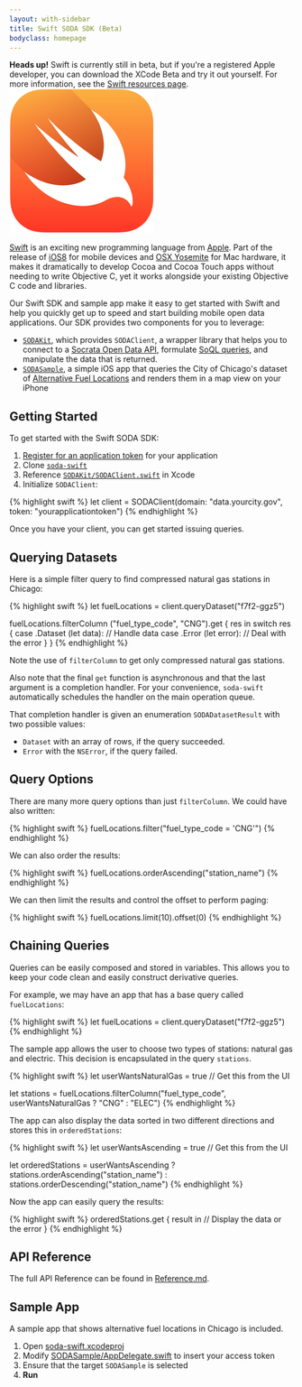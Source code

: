 ```yaml
---
layout: with-sidebar
title: Swift SODA SDK (Beta)
bodyclass: homepage
---
```


<div class="alert alert-info">
  <strong>Heads up!</strong>
  Swift is currently still in beta, but if you're a registered Apple developer, you can download the XCode Beta and try it out yourself. For more information, see the <a href="https://developer.apple.com/swift/resources/">Swift resources page</a>.
</div>

<img src="img/swift-logo.png" class="pull-right" alt="Swift"/>

[Swift](https://developer.apple.com/swift/) is an exciting new programming language from [Apple](http://www.apple.com). Part of the release of [iOS8](https://www.apple.com/ios/ios8/) for mobile devices and [OSX Yosemite](https://www.apple.com/osx/preview/) for Mac hardware, it makes it dramatically to develop Cocoa and Cocoa Touch apps without needing to write Objective C, yet it works alongside your existing Objective C code and libraries.

Our Swift SDK and sample app make it easy to get started with Swift and help you quickly get up to speed and start building mobile open data applications. Our SDK provides two components for you to leverage:

- [`SODAKit`](https://github.com/socrata/soda-swift/tree/master/SODAKit), which provides `SODAClient`, a wrapper library that helps you to connect to a [Socrata Open Data API](http://dev.socrata.com), formulate [SoQL queries](http://dev.socrata.com/docs/queries.html), and manipulate the data that is returned.
- [`SODASample`](https://github.com/socrata/soda-swift/tree/master/SODASample), a simple iOS app that queries the City of Chicago's dataset of [Alternative Fuel Locations](https://data.cityofchicago.org/Environment-Sustainable-Development/Alternative-Fuel-Locations/f7f2-ggz5) and renders them in a map view on your iPhone

## Getting Started

To get started with the Swift SODA SDK:

1. [Register for an application token](http://dev.socrata.com/docs/app-tokens.html) for your application
2. Clone [`soda-swift`](https://github.com/socrata/soda-swift)
3. Reference [`SODAKit/SODAClient.swift`](https://github.com/socrata/soda-swift/blob/master/SODAKit/SODAClient.swift) in Xcode
4. Initialize `SODAClient`:

{% highlight swift %}
let client = SODAClient(domain: "data.yourcity.gov", token: "yourapplicationtoken")
{% endhighlight %}

Once you have your client, you can get started issuing queries.

## Querying Datasets

Here is a simple filter query to find compressed natural gas stations in Chicago:

{% highlight swift %}
let fuelLocations = client.queryDataset("f7f2-ggz5")

fuelLocations.filterColumn ("fuel_type_code", "CNG").get { res in
  switch res {
  case .Dataset (let data):
    // Handle data
  case .Error (let error):
    // Deal with the error
  }
}
{% endhighlight %}

Note the use of `filterColumn` to get only compressed natural gas stations.

Also note that the final `get` function is asynchronous and that the last argument is a completion handler. For your convenience, `soda-swift` automatically schedules the handler on the main operation queue.

That completion handler is given an enumeration `SODADatasetResult` with two possible values:

* `Dataset` with an array of rows, if the query succeeded.
* `Error` with the `NSError`, if the query failed.

## Query Options

There are many more query options than just `filterColumn`. We could have also written:

{% highlight swift %}
fuelLocations.filter("fuel_type_code = 'CNG'")
{% endhighlight %}

We can also order the results:

{% highlight swift %}
fuelLocations.orderAscending("station_name")
{% endhighlight %}

We can then limit the results and control the offset to perform paging:

{% highlight swift %}
fuelLocations.limit(10).offset(0)
{% endhighlight %}

## Chaining Queries

Queries can be easily composed and stored in variables. This allows you to keep your code clean and easily construct derivative queries.

For example, we may have an app that has a base query called `fuelLocations`:

{% highlight swift %}
let fuelLocations = client.queryDataset("f7f2-ggz5")
{% endhighlight %}

The sample app allows the user to choose two types of stations: natural gas and electric. This decision is encapsulated in the query `stations`.

{% highlight swift %}
let userWantsNaturalGas = true // Get this from the UI

let stations = fuelLocations.filterColumn("fuel_type_code", userWantsNaturalGas ? "CNG" : "ELEC")
{% endhighlight %}

The app can also display the data sorted in two different directions and stores this in `orderedStations`:

{% highlight swift %}
let userWantsAscending = true // Get this from the UI

let orderedStations = userWantsAscending ?
    stations.orderAscending("station_name") :
    stations.orderDescending("station_name")
{% endhighlight %}

Now the app can easily query the results:

{% highlight swift %}
orderedStations.get { result in
    // Display the data or the error
}
{% endhighlight %}

## API Reference

The full API Reference can be found in [Reference.md](./Reference.m://github.com/socrata/soda-swift/blob/master/Reference.md).

## Sample App

A sample app that shows alternative fuel locations in Chicago is included.

1. Open [soda-swift.xcodeproj](https://github.com/socrata/soda-swift/tree/master/soda-swift.xcodeproj)
2. Modify [SODASample/AppDelegate.swift](https://github.com/socrata/soda-swift/blob/master/SODASample/AppDelegate.swift) to insert your access token
3. Ensure that the target `SODASample` is selected
4. **Run**


